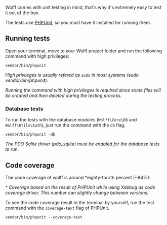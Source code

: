 Wolff comes with unit testing in mind, that's why it's extremely easy to test it out of the box.

The tests use [PHPUnit](https://phpunit.de), so you must have it installed for running them.

## Running tests

Open your terminal, move to your Wolff project folder and run the following command with high privileges:

```
vendor/bin/phpunit
```

_High privileges is usually refered as `sudo` in most systems (sudo vendor/bin/phpunit)._

_Running the command with high privileges is required since some files will be created and then deleted during the testing process._

### Database tests

To run the tests with the database modules (`Wolff\Core\DB` and `Wolff\Utils\Auth`), just run the command with the `db` flag.

```
vendor/bin/phpunit -db
```

_The PDO Sqlite driver (pdo\_sqlite) must be enabled for the database tests to run._

## Code coverage

The code coverage of wolff is around *eighty-fourth percent (~84%).

_\* Coverage based on the result of PHPUnit while using Xdebug as code coverage driver. This number can slightly change between versions._

To see the code coverage result in the terminal by yourself, run the test command with the `coverage-text` flag of PHPUnit.

```
vendor/bin/phpunit --coverage-text
```
